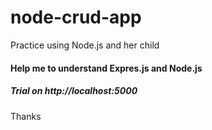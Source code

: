# node-crud-app
Practice using Node.js and her child
<h4> Help me to understand Expres.js and Node.js </h4>
<h5> Trial on http://localhost:5000 </h5>
Thanks
